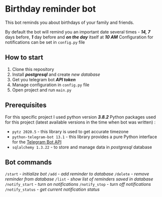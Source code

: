 # Birthday reminder bot
 This bot reminds you about birthdays of your family and friends.

By default the bot will remind you an important date several times - ___14, 7___ days before, ___1___ day before and ___on the day___ itself at ___10 AM___
Configuration for notifications can be set in `config.py` file

## How to start
1. Clone this repository
2. Install ___postgresql___ and create _new database_
3. Get you telegram bot ___API token___
4. Manage configuration in `config.py` file
5. Open project and run `main.py`

## Prerequisites
For this specific project I used python version ___3.8.2___
Python packages used for this project (latest available versions in the time when bot was written) :
- `pytz 2020.5` - this library is used to get accurate timezone
- `python-telegram-bot 13.1` - this library provides a pure Python interface for the [Telegram Bot API](https://core.telegram.org/bots/api)
- `sqlalchemy 1.3.22` - to store and manage data in _postgresql_ database
 
## Bot commands
`/start` - _initialize bot_
`/add` - _add reminder to database_
`/delete` - _remove reminder from database_
`/list` - _show list of reminders saved in database_
`/notify_start` - _turn on notifications_
`/notify_stop` - _turn off notifications_
`/notify_status` - _get current notification status_
